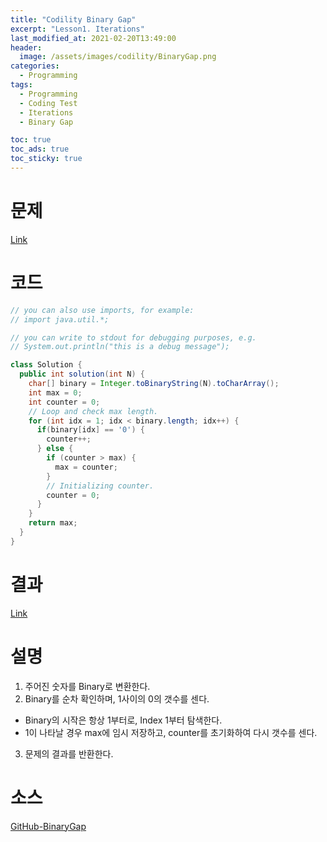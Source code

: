 ```yaml
---
title: "Codility Binary Gap"
excerpt: "Lesson1. Iterations"
last_modified_at: 2021-02-20T13:49:00
header:
  image: /assets/images/codility/BinaryGap.png
categories:
  - Programming
tags:
  - Programming
  - Coding Test
  - Iterations
  - Binary Gap

toc: true
toc_ads: true
toc_sticky: true
---
```

# 문제
[Link](https://app.codility.com/programmers/lessons/1-iterations/binary_gap/)

# 코드
```java
// you can also use imports, for example:
// import java.util.*;

// you can write to stdout for debugging purposes, e.g.
// System.out.println("this is a debug message");

class Solution {
  public int solution(int N) {
    char[] binary = Integer.toBinaryString(N).toCharArray();
    int max = 0;
    int counter = 0;
    // Loop and check max length.
    for (int idx = 1; idx < binary.length; idx++) {
      if(binary[idx] == '0') {
        counter++;
      } else {
        if (counter > max) {
          max = counter;
        }
        // Initializing counter.
        counter = 0;
      }
    }
    return max;
  }
}
```

# 결과
[Link](https://app.codility.com/demo/results/trainingE5EF2K-44N/)

# 설명
1. 주어진 숫자를 Binary로 변환한다.
2. Binary를 순차 확인하며, 1사이의 0의 갯수를 센다.
- Binary의 시작은 항상 1부터로, Index 1부터 탐색한다.
- 1이 나타날 경우 max에 임시 저장하고, counter를 초기화하여 다시 갯수를 센다.
3. 문제의 결과를 반환한다.

# 소스
[GitHub-BinaryGap](https://github.com/GracefulSoul/Sample/blob/master/src/main/java/gracefulsoul/codility/lesson01/BinaryGap.java)
